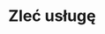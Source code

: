 <!DOCTYPE html>
<html lang="pl">
<head>
  <meta charset="UTF-8">
  <meta name="viewport" content="width=device-width, initial-scale=1.0">
  <title>Zleć montaż kabiny prysznicowej</title>
  <link href="https://fonts.googleapis.com/css2?family=Roboto:wght@400;700&display=swap" rel="stylesheet">
  <style>
    /* Twój styl z wcześniejszego pliku HTML */
  </style>
</head>
<body>
  <div class="container">
    <h1>Zleć usługę</h1>
    <form action="https://formsubmit.co/hubertwo98@gmail.com" method="POST" enctype="multipart/form-data">
      <input type="hidden" name="_next" value="https://Mvp47.github.io/formularz-zlecenia/thank-you.html">
      <input type="hidden" name="_captcha" value="false">
      <!-- Formularz polami… -->
    </form>
  </div>
</body>
</html>
